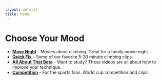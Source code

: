 ```yaml
---
layout: default
title: home
---
```


# Choose Your Mood

- **[Move Night]()** - Movies about climbing. Great for a family movie night.
- **[Quick Fix]()** - Some of our favorite 5-20 minute climbing clips.
- **[All About That Beta]()** - Want to study? These videos are all about how to improve your technique.
- **[Competition]()** - For the sports fans. World cup competition and clips.
